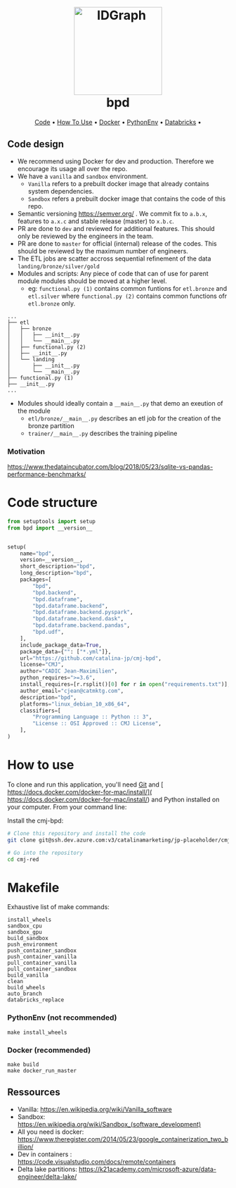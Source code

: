 
<h1 align="center">
  <br>
  <a href="https://drive.google.com/uc?id=1IadQpNk2653aaflkXL-EBxJDWX43l0KP"><img src="https://drive.google.com/uc?id=1IadQpNk2653aaflkXL-EBxJDWX43l0KP" alt="IDGraph" width="200"></a>
  <br>
    bpd
  <br>
</h1>

<p align="center">
  <a href="#code-structure">Code</a> •
  <a href="#how-to-use">How To Use</a> •
  <a href="#docker">Docker</a> •
  <a href="#PythonEnv">PythonEnv</a> •
  <a href="#Databricks">Databricks</a> •


## Code design
* We recommend using Docker for dev and production. Therefore we encourage its usage all over the repo.
* We have a `vanilla` and `sandbox` environment. 
  * `Vanilla` refers to a prebuilt docker image that already contains system dependencies.
  * `Sandbox` refers a prebuilt docker image that contains the code of this repo.
* Semantic versioning https://semver.org/ . We commit fix to `a.b.x`, features to `a.x.c` and stable release (master) to `x.b.c`. 
* PR are done to `dev` and reviewed for additional features. This should only be reviewed by the engineers in the team.
* PR are done to `master` for official (internal) release of the codes. This should be reviewed by the maximum number of engineers.   
* The ETL jobs are scatter accross sequential refinement of the data `landing/bronze/silver/gold` 
* Modules and scripts: Any piece of code that can of use for parent module modules should be moved at a higher level. 
  * eg: `functional.py (1)`  contains common funtions for `etl.bronze` and `etl.silver` where `functional.py (2)` contains common functions ofr `etl.bronze` only.
```
...
├── etl
│   ├── bronze
│   │   ├── __init__.py
│   │   └── __main__.py
│   ├── functional.py (2)
│   ├── __init__.py
│   └── landing
│       ├── __init__.py
│       └── __main__.py
├── functional.py (1)
├── __init__.py
...
```
* Modules should ideally contain a `__main__.py` that demo an exeution of the module
  * `etl/bronze/__main__.py` describes an etl job for the creation of the bronze partition
  * `trainer/__main__.py` describes the training pipeline



### Motivation
https://www.thedataincubator.com/blog/2018/05/23/sqlite-vs-pandas-performance-benchmarks/

# Code structure
```python
from setuptools import setup
from bpd import __version__


setup(
    name="bpd",
    version=__version__,
    short_description="bpd",
    long_description="bpd",
    packages=[
        "bpd",
        "bpd.backend",
        "bpd.dataframe",
        "bpd.dataframe.backend",
        "bpd.dataframe.backend.pyspark",
        "bpd.dataframe.backend.dask",
        "bpd.dataframe.backend.pandas",
        "bpd.udf",
    ],
    include_package_data=True,
    package_data={"": ["*.yml"]},
    url="https://github.com/catalina-jp/cmj-bpd",
    license="CMJ",
    author="CADIC Jean-Maximilien",
    python_requires=">=3.6",
    install_requires=[r.rsplit()[0] for r in open("requirements.txt")],
    author_email="cjean@catmktg.com",
    description="bpd",
    platforms="linux_debian_10_x86_64",
    classifiers=[
        "Programming Language :: Python :: 3",
        "License :: OSI Approved :: CMJ License",
    ],
)

```


# How to use
To clone and run this application, you'll need [Git](https://git-scm.com) and [ https://docs.docker.com/docker-for-mac/install/]( https://docs.docker.com/docker-for-mac/install/) and Python installed on your computer. 
From your command line:

Install the cmj-bpd:
```bash
# Clone this repository and install the code
git clone git@ssh.dev.azure.com:v3/catalinamarketing/jp-placeholder/cmj-bpd

# Go into the repository
cd cmj-red
```

# Makefile
Exhaustive list of make commands:
```
install_wheels
sandbox_cpu
sandbox_gpu
build_sandbox
push_environment
push_container_sandbox
push_container_vanilla
pull_container_vanilla
pull_container_sandbox
build_vanilla
clean
build_wheels
auto_branch 
databricks_replace
```
### PythonEnv (not recommended)
```
make install_wheels
``` 

### Docker (recommended)
```shell
make build
make docker_run_master
```

## Ressources
* Vanilla:  https://en.wikipedia.org/wiki/Vanilla_software
* Sandbox: https://en.wikipedia.org/wiki/Sandbox_(software_development)
* All you need is docker: https://www.theregister.com/2014/05/23/google_containerization_two_billion/
* Dev in containers : https://code.visualstudio.com/docs/remote/containers
* Delta lake partitions: https://k21academy.com/microsoft-azure/data-engineer/delta-lake/
